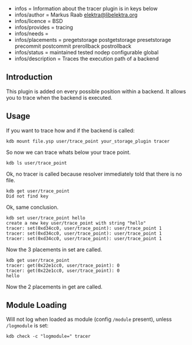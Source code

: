 - infos = Information about the tracer plugin is in keys below
- infos/author = Markus Raab <elektra@libelektra.org>
- infos/licence = BSD
- infos/provides = tracing
- infos/needs =
- infos/placements = pregetstorage postgetstorage presetstorage precommit postcommit prerollback postrollback
- infos/status = maintained tested nodep configurable global
- infos/description = Traces the execution path of a backend

## Introduction

This plugin is added on every possible position within a backend.
It allows you to trace when the backend is executed.

## Usage

If you want to trace how and if the backend is called:

    kdb mount file.ysp user/trace_point your_storage_plugin tracer

So now we can trace whats below your trace point.

    kdb ls user/trace_point

Ok, no tracer is called because resolver immediately told that there is
no file.

    kdb get user/trace_point
    Did not find key

Ok, same conclusion.

    kdb set user/trace_point hello
    create a new key user/trace_point with string "hello"
    tracer: set(0xd34cc0, user/trace_point): user/trace_point 1
    tracer: set(0xd34cc0, user/trace_point): user/trace_point 1
    tracer: set(0xd34cc0, user/trace_point): user/trace_point 1

Now the 3 placements in set are called.

    kdb get user/trace_point
    tracer: get(0x22e1cc0, user/trace_point): 0
    tracer: get(0x22e1cc0, user/trace_point): 0
    hello

Now the 2 placements in get are called.

## Module Loading

Will not log when loaded as module (config `/module` present), unless `/logmodule` is set:

    kdb check -c "logmodule=" tracer

